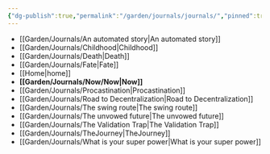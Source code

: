 ```yaml
---
{"dg-publish":true,"permalink":"/garden/journals/journals/","pinned":true,"noteIcon":"1","created":"2024-12-01T00:12:51.916+01:00","updated":"2024-12-08T22:30:21.362+01:00"}
---
```



- [[Garden/Journals/An automated story\|An automated story]]
- [[Garden/Journals/Childhood\|Childhood]]
- [[Garden/Journals/Death\|Death]]
- [[Garden/Journals/Fate\|Fate]]
- [[Home\|home]]
- **[[Garden/Journals/Now/Now\|Now]]**
- [[Garden/Journals/Procastination\|Procastination]]
- [[Garden/Journals/Road to Decentralization\|Road to Decentralization]]
- [[Garden/Journals/The swing route\|The swing route]]
- [[Garden/Journals/The unvowed future\|The unvowed future]]
- [[Garden/Journals/The Validation Trap\|The Validation Trap]]
- [[Garden/Journals/TheJourney\|TheJourney]]
- [[Garden/Journals/What is your super power\|What is your super power]]

